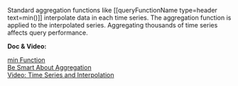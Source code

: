 Standard aggregation functions like [[queryFunctionName type=header text=min()]] interpolate data in each time series. The aggregation function  is applied to the interpolated series.  Aggregating thousands of time series affects query performance.

**Doc & Video:**

[min Function](https://docs.wavefront.com/ts_min.html)<br>
[Be Smart About Aggregation](https://docs.wavefront.com/query_language_performance.html#be-smart-about-aggregation)<br>
[Video: Time Series and Interpolation](https://vmwaretv.vmware.com/media/t/1_afml14zm)